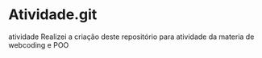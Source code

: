 # Atividade.git
 atividade
 Realizei a criação deste repositório para atividade da materia de webcoding e POO
 
